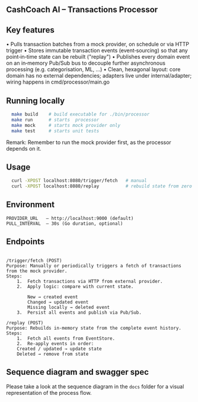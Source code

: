 ## CashCoach AI – Transactions Processor


## Key features
• Pulls transaction batches from a mock provider, on schedule or via HTTP trigger
• Stores immutable transaction events (event‑sourcing) so that any point‑in‑time
state can be rebuilt ("replay")
• Publishes every domain event on an in‑memory Pub/Sub bus to decouple further
asynchronous processing (e.g. categorisation, ML, …)
• Clean, hexagonal layout: core domain has no external dependencies; adapters live
under internal/adapter; wiring happens in cmd/processor/main.go

## Running locally
```bash
  make build    # build executable for ./bin/processor
  make run      # starts  processor
  make mock     # starts mock provider only
  make test     # starts unit tests
```

Remark: Remember to run the mock provider first, as the processor depends on it.
## Usage
```bash
  curl -XPOST localhost:8080/trigger/fetch   # manual
  curl -XPOST localhost:8080/replay          # rebuild state from zero
```

## Environment
```text
PROVIDER_URL   – http://localhost:9000 (default)
PULL_INTERVAL  – 30s (Go duration, optional)
```

## Endpoints
```text

/trigger/fetch (POST)
Purpose: Manually or periodically triggers a fetch of transactions from the mock provider.
Steps:
	1.	Fetch transactions via HTTP from external provider.
	2.	Apply logic: compare with current state.

        New → created event
        Changed → updated event
        Missing locally → deleted event
	3.	Persist all events and publish via Pub/Sub.

/replay (POST)
Purpose: Rebuilds in-memory state from the complete event history.
Steps:
	1.	Fetch all events from EventStore.
	2.	Re-apply events in order:
	Created / updated → update state
	Deleted → remove from state
```

## Sequence diagram and swagger spec
Please take a look at the sequence diagram in the `docs` folder for a visual representation of the process flow.
